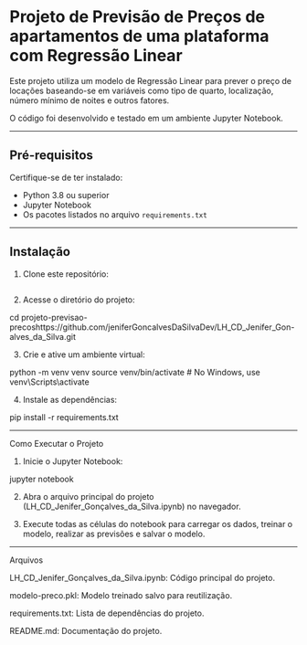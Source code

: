 # Projeto de Previsão de Preços de apartamentos de uma plataforma com Regressão Linear

Este projeto utiliza um modelo de Regressão Linear para prever o preço de locações baseando-se em variáveis como tipo de quarto, localização, número mínimo de noites e outros fatores. 

O código foi desenvolvido e testado em um ambiente Jupyter Notebook.

---

## Pré-requisitos

Certifique-se de ter instalado:

- Python 3.8 ou superior
- Jupyter Notebook
- Os pacotes listados no arquivo `requirements.txt`

---

## Instalação

1. Clone este repositório:
   ```bash
   

2. Acesse o diretório do projeto:

cd projeto-previsao-precoshttps://github.com/jeniferGoncalvesDaSilvaDev/LH_CD_Jenifer_Gon-alves_da_Silva.git


3. Crie e ative um ambiente virtual:

python -m venv venv
source venv/bin/activate   # No Windows, use venv\Scripts\activate


4. Instale as dependências:

pip install -r requirements.txt




---

Como Executar o Projeto

1. Inicie o Jupyter Notebook:

jupyter notebook


2. Abra o arquivo principal do projeto (LH_CD_Jenifer_Gonçalves_da_Silva.ipynb) no navegador.


3. Execute todas as células do notebook para carregar os dados, treinar o modelo, realizar as previsões e salvar o modelo.




---

Arquivos

LH_CD_Jenifer_Gonçalves_da_Silva.ipynb: Código principal do projeto.

modelo-preco.pkl: Modelo treinado salvo para reutilização.

requirements.txt: Lista de dependências do projeto.

README.md: Documentação do projeto.


